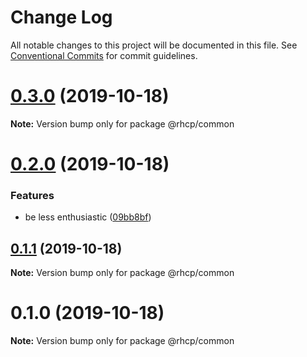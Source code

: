# Change Log

All notable changes to this project will be documented in this file.
See [Conventional Commits](https://conventionalcommits.org) for commit guidelines.

# [0.3.0](https://github.com/spaship/common/compare/v0.2.0...v0.3.0) (2019-10-18)

**Note:** Version bump only for package @rhcp/common

# [0.2.0](https://github.com/spaship/common/compare/v0.1.1...v0.2.0) (2019-10-18)

### Features

- be less enthusiastic ([09bb8bf](https://github.com/spaship/common/commit/09bb8bf78b84a366b19131b2414bbeb6e06a8ff1))

## [0.1.1](https://github.com/spaship/common/compare/v0.1.0...v0.1.1) (2019-10-18)

**Note:** Version bump only for package @rhcp/common

# 0.1.0 (2019-10-18)

**Note:** Version bump only for package @rhcp/common
